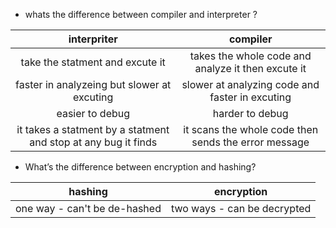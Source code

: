 
- whats the difference between compiler and interpreter ?

|                           interpriter                              |                      compiler                         |
|:------------------------------------------------------------------:|:-----------------------------------------------------:|
|                take the statment and excute it                     |   takes the whole code and analyze it then excute it  |
|              faster in analyzeing but slower at excuting           |   slower at analyzing code and faster in excuting     |
|                             easier to debug                        |                   harder to debug                     |
|   it takes a statment by a statment and stop at any bug it finds   |  it scans the whole code then sends the error message |


- What’s the difference between encryption and hashing?

|               hashing                       |                encryption                         |
|:-------------------------------------------:|:-------------------------------------------------:|
|        one way - can't be de-hashed         |          two ways - can be decrypted              |
